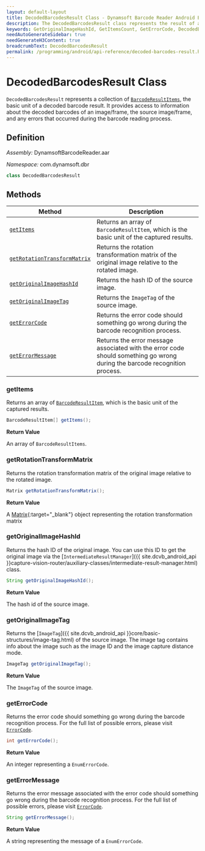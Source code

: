 ```yaml
---
layout: default-layout
title: DecodedBarcodesResult Class - Dynamsoft Barcode Reader Android Edition
description: The DecodedBarcodesResult class represents the result of a barcode reading process. It provides access to information about the decoded barcodes, the source image, and any errors that occurred during the barcode reading process.
keywords: GetOriginalImageHashId, GetItemsCount, GetErrorCode, DecodedBarcodesResult, api reference
needAutoGenerateSidebar: true
needGenerateH3Content: true
breadcrumbText: DecodedBarcodesResult
permalink: /programming/android/api-reference/decoded-barcodes-result.html
---
```


# DecodedBarcodesResult Class

`DecodedBarcodesResult` represents a collection of [`BarcodeResultItems`](barcode-result-item.md), the basic unit of a decoded barcode result. It provides access to information about the decoded barcodes of an image/frame, the source image/frame, and any errors that occurred during the barcode reading process.

## Definition

*Assembly:* DynamsoftBarcodeReader.aar

*Namespace:* com.dynamsoft.dbr

```java
class DecodedBarcodesResult
```

## Methods

| Method | Description |
| ------ | ----------- |
| [`getItems`](#getitems) | Returns an array of `BarcodeResultItem`, which is the basic unit of the captured results. |
| [`getRotationTransformMatrix`](#getrotationtransformmatrix) | Returns the rotation transformation matrix of the original image relative to the rotated image. |
| [`getOriginalImageHashId`](#getoriginalimagehashid) | Returns the hash ID of the source image. |
| [`getOriginalImageTag`](#getoriginalimagetag) | Returns the `ImageTag` of the source image. |
| [`getErrorCode`](#geterrorcode) | Returns the error code should something go wrong during the barcode recognition process. |
| [`getErrorMessage`](#geterrormessage) | Returns the error message associated with the error code should something go wrong during the barcode recognition process. |

### getItems

Returns an array of [`BarcodeResultItem`](barcode-result-item.md), which is the basic unit of the captured results.

```java
BarcodeResultItem[] getItems();
```

**Return Value**

An array of `BarcodeResultItems`.

### getRotationTransformMatrix

Returns the rotation transformation matrix of the original image relative to the rotated image.

```java
Matrix getRotationTransformMatrix();
```

**Return Value**

A [Matrix](https://developer.android.com/reference/android/opengl/Matrix){:target="_blank"} object representing the rotation transformation matrix

### getOriginalImageHashId

Returns the hash ID of the original image. You can use this ID to get the original image via the [`IntermediateResultManager`]({{ site.dcvb_android_api }}capture-vision-router/auxiliary-classes/intermediate-result-manager.html) class.

```java
String getOriginalImageHashId();
```

**Return Value**

The hash id of the source image.

### getOriginalImageTag

Returns the [`ImageTag`]({{ site.dcvb_android_api }}core/basic-structures/image-tag.html) of the source image. The image tag contains info about the image such as the image ID and the image capture distance mode.

```java
ImageTag getOriginalImageTag();
```

**Return Value**

The `ImageTag` of the source image.

### getErrorCode

Returns the error code should something go wrong during the barcode recognition process. For the full list of possible errors, please visit [`ErrorCode`]({{site.dcvb_enumerations}}core/error-code.html?lang=android).

```java
int getErrorCode();
```

**Return Value**

An integer representing a `EnumErrorCode`.

### getErrorMessage

Returns the error message associated with the error code should something go wrong during the barcode recognition process. For the full list of possible errors, please visit [`ErrorCode`]({{site.dcvb_enumerations}}core/error-code.html?lang=android).

```java
String getErrorMessage();
```

**Return Value**

A string representing the message of a `EnumErrorCode`.

